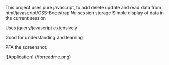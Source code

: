 This project uses pure javascript, to add delete update and read data from html/javascript/CSS-Bootstrap
*No* session storage
Simple display of data in the current session

Uses jquery/javascript extensively

Good for understanding and learning

PFA the screenshot:

![Application] (/forreadme.png)
